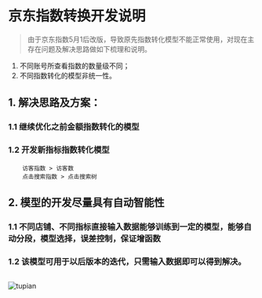 # 京东指数转换开发说明
> 由于京东指数5月1后改版，导致原先指数转化模型不能正常使用，对现在主存在问题及解决思路做如下梳理和说明。
1. 不同账号所查看指数的数量级不同；
2. 不同指数转化的模型非统一性。

## 1. 解决思路及方案：
### 1.1 继续优化之前金额指数转化的模型
### 1.2 开发新指标指数转化模型
        访客指数 > 访客数
        点击搜索指数 > 点击搜索树

## 2. 模型的开发尽量具有自动智能性  
### 1.1 不同店铺、不同指标直接输入数据能够训练到一定的模型，能够自动分段，模型选择，误差控制，保证增函数
### 1.2 该模型可用于以后版本的迭代，只需输入数据即可以得到解决。
```sql

```
![tupian](https://pic2.zhimg.com/50/v2-700affa71d5cf9fdcc4ca0d163c6e208_hd.jpg)
